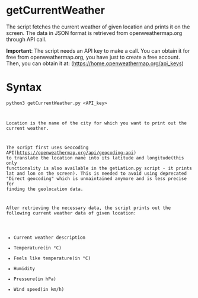 # getCurrentWeather
The script fetches the current weather of given location and prints it on the screen. The data in JSON format is retrieved from openweathermap.org through API call.


**Important**: The script needs an API key to make a call. You can obtain it for free from openweathermap.org, you have just to create a free account. Then, you can obtain it at:
(https://home.openweathermap.org/api_keys)

# Syntax
<code>python3 getCurrentWeather.py <API_key> <location>

Location is the name of the city for which you want to print out the current weather.

The script first uses Geocoding API(https://openweathermap.org/api/geocoding-api) to translate the location name into its latitude and longitude(this only functionality is also available in the getLatLon.py script - it prints lat and lon on the screen). This is needed to avoid using deprecated "Direct geocoding" which is unmaintained anymore and is less precise for finding the geolocation data.

After retrieving the necessary data, the script prints out the following current weather data of given location:
* Current weather description
* Temperature(in °C)
* Feels like temperature(in °C)
* Humidity
* Pressure(in hPa)
* Wind speed(in km/h)